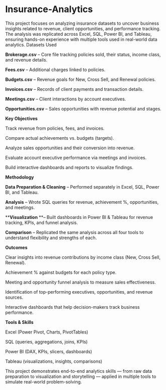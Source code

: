 # Insurance-Analytics
This project focuses on analyzing insurance datasets to uncover business insights related to revenue, client opportunities, and performance tracking. The analysis was replicated across Excel, SQL, Power BI, and Tableau, ensuring hands-on experience with multiple tools used in real-world data analytics.
Datasets Used

**Brokerage.csv** – Core file tracking policies sold, their status, income class, and revenue details.

**Fees.csv** – Additional charges linked to policies.

**Budgets.csv** – Revenue goals for New, Cross Sell, and Renewal policies.

**Invoices.csv** – Records of client payments and transaction details.

**Meetings.csv** – Client interactions by account executives.

**Opportunities.csv** – Sales opportunities with revenue potential and stages.

**Key Objectives**

Track revenue from policies, fees, and invoices.

Compare actual achievements vs. budgets (targets).

Analyze sales opportunities and their conversion into revenue.

Evaluate account executive performance via meetings and invoices.

Build interactive dashboards and reports to visualize findings.

**Methodology**

**Data Preparation & Cleaning** – Performed separately in Excel, SQL, Power BI, and Tableau.

**Analysis** – Wrote SQL queries for revenue, achievement %, opportunities, and meetings.

****Visualization** **– Built dashboards in Power BI & Tableau for revenue tracking, KPIs, and funnel analysis.

**Comparison** – Replicated the same analysis across all four tools to understand flexibility and strengths of each.

**Outcomes**

Clear insights into revenue contributions by income class (New, Cross Sell, Renewal).

Achievement % against budgets for each policy type.

Meeting and opportunity funnel analysis to measure sales effectiveness.

Identification of top-performing executives, opportunities, and revenue sources.

Interactive dashboards that help decision-makers track business performance.

**Tools & Skills**

Excel (Power Pivot, Charts, PivotTables)

SQL (queries, aggregations, joins, KPIs)

Power BI (DAX, KPIs, slicers, dashboards)

Tableau (visualizations, insights, comparisons)

This project demonstrates end-to-end analytics skills — from raw data preparation to visualization and storytelling — applied in multiple tools to simulate real-world problem-solving.

